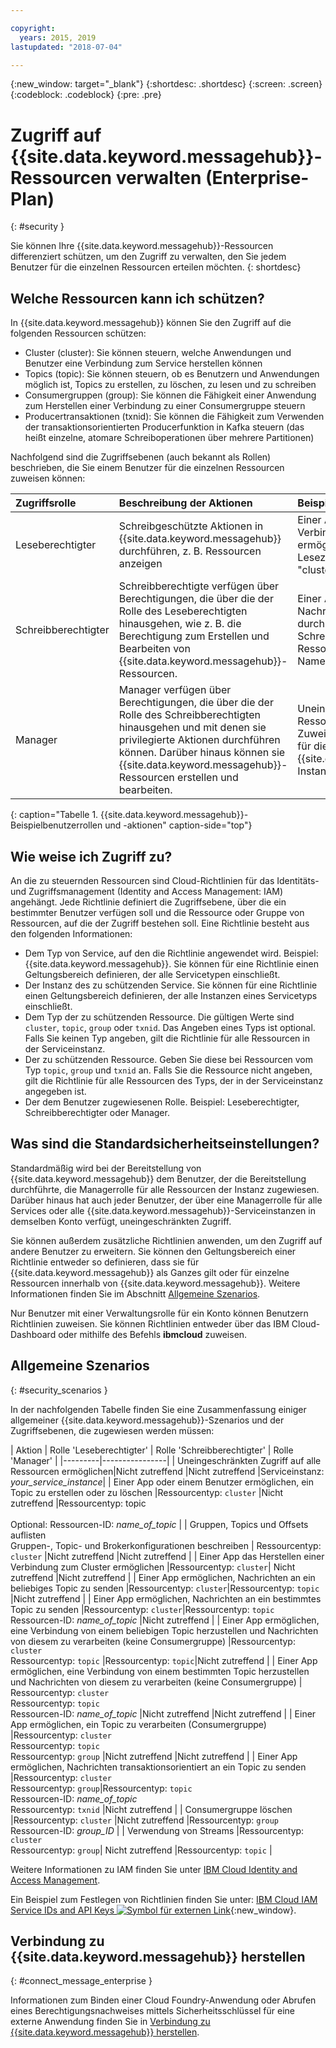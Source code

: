 ```yaml
---

copyright:
  years: 2015, 2019
lastupdated: "2018-07-04"

---
```


{:new_window: target="_blank"}
{:shortdesc: .shortdesc}
{:screen: .screen}
{:codeblock: .codeblock}
{:pre: .pre}

# Zugriff auf {{site.data.keyword.messagehub}}-Ressourcen verwalten (Enterprise-Plan)
{: #security }

Sie können Ihre {{site.data.keyword.messagehub}}-Ressourcen differenziert schützen, um den Zugriff zu verwalten, den Sie jedem Benutzer für die einzelnen Ressourcen erteilen möchten.
{: shortdesc}

## Welche Ressourcen kann ich schützen?

In {{site.data.keyword.messagehub}} können Sie den Zugriff auf die folgenden Ressourcen schützen:
* Cluster (cluster): Sie können steuern, welche Anwendungen und Benutzer eine Verbindung zum Service herstellen können
* Topics (topic): Sie können steuern, ob es Benutzern und Anwendungen möglich ist, Topics zu erstellen, zu löschen, zu lesen und zu schreiben 
* Consumergruppen (group): Sie können die Fähigkeit einer Anwendung zum Herstellen einer Verbindung zu einer Consumergruppe steuern 
* Producertransaktionen (txnid): Sie können die Fähigkeit zum Verwenden der transaktionsorientierten Producerfunktion in Kafka steuern (das heißt einzelne, atomare Schreiboperationen über mehrere Partitionen)

Nachfolgend sind die Zugriffsebenen (auch bekannt als Rollen) beschrieben, die Sie einem Benutzer für die einzelnen Ressourcen zuweisen können:

| Zugriffsrolle | Beschreibung der Aktionen | Beispielaktionen |
|:-----------------|:-----------------|:-----------------|
|  Leseberechtigter | Schreibgeschützte Aktionen in {{site.data.keyword.messagehub}} durchführen, z. B. Ressourcen anzeigen | Einer App das Herstellen einer Verbindung zu einem Cluster ermöglichen durch Zuweisen von Lesezugriff zum Ressourcentyp "cluster" |
| Schreibberechtigter | Schreibberechtigte verfügen über Berechtigungen, die über die der Rolle des Leseberechtigten hinausgehen, wie z. B. die Berechtigung zum Erstellen und Bearbeiten von {{site.data.keyword.messagehub}}-Ressourcen. | Einer App das Senden von Nachrichten an Topics ermöglichen durch das Zuweisen von Schreibzugriff auf Topic-Ressourcentypen und Topic-Namenstypen|
| Manager | Manager verfügen über Berechtigungen, die über die der Rolle des Schreibberechtigten hinausgehen und mit denen sie privilegierte Aktionen durchführen können. Darüber hinaus können sie {{site.data.keyword.messagehub}}-Ressourcen erstellen und bearbeiten. | Uneingeschränkten Zugriff auf alle Ressourcen ermöglichen durch Zuweisen von Verwaltungszugriff für die {{site.data.keyword.messagehub}}-Instanz|
{: caption="Tabelle 1. {{site.data.keyword.messagehub}}-Beispielbenutzerrollen und -aktionen" caption-side="top"}

<!-- comment from Charlie and my reply 
CM: need to confirm if hierarchical e.g. write includes read - and doc. 
KR: I think they do inherit the lower level access https://console.bluemix.net/docs/iam/users_roles.html#iamusermanrol 
-->


## Wie weise ich Zugriff zu?

An die zu steuernden Ressourcen sind Cloud-Richtlinien für das Identitäts- und Zugriffsmanagement (Identity and Access Management: IAM) angehängt. Jede Richtlinie definiert die Zugriffsebene, über die ein bestimmter Benutzer verfügen soll und die Ressource oder Gruppe von Ressourcen, auf die der Zugriff bestehen soll. Eine Richtlinie besteht aus den folgenden Informationen: 
* Dem Typ von Service, auf den die Richtlinie angewendet wird. Beispiel: {{site.data.keyword.messagehub}}. Sie können für eine Richtlinie einen Geltungsbereich definieren, der alle Servicetypen einschließt. 
* Der Instanz des zu schützenden Service. Sie können für eine Richtlinie einen Geltungsbereich definieren, der alle Instanzen eines Servicetyps einschließt. 
* Dem Typ der zu schützenden Ressource. Die gültigen Werte sind <code>cluster</code>, <code>topic</code>, <code>group</code> oder <code>txnid</code>. Das Angeben eines Typs ist optional. Falls Sie keinen Typ angeben, gilt die Richtlinie für alle Ressourcen in der Serviceinstanz. 
* Der zu schützenden Ressource. Geben Sie diese bei Ressourcen vom Typ <code>topic</code>, <code>group</code> und <code>txnid</code> an. Falls Sie die Ressource nicht angeben, gilt die Richtlinie für alle Ressourcen des Typs, der in der Serviceinstanz angegeben ist. 
* Der dem Benutzer zugewiesenen Rolle. Beispiel: Leseberechtigter, Schreibberechtigter oder Manager. 

## Was sind die Standardsicherheitseinstellungen?

Standardmäßig wird bei der Bereitstellung von {{site.data.keyword.messagehub}} dem Benutzer, der die Bereitstellung durchführte, die Managerrolle für alle Ressourcen der Instanz zugewiesen. Darüber hinaus hat auch jeder Benutzer, der über eine Managerrolle für alle Services oder alle {{site.data.keyword.messagehub}}-Serviceinstanzen in demselben Konto verfügt, uneingeschränkten Zugriff. 

Sie können außerdem zusätzliche Richtlinien anwenden, um den Zugriff auf andere Benutzer zu erweitern. Sie können den Geltungsbereich einer Richtlinie entweder so definieren, dass sie für {{site.data.keyword.messagehub}} als Ganzes gilt oder für einzelne Ressourcen innerhalb von {{site.data.keyword.messagehub}}. Weitere Informationen finden Sie im Abschnitt [Allgemeine Szenarios](#security_scenarios).

Nur Benutzer mit einer Verwaltungsrolle für ein Konto können Benutzern Richtlinien zuweisen. Sie können Richtlinien entweder über das IBM Cloud-Dashboard oder mithilfe des Befehls **ibmcloud** zuweisen. 
<!--
For example steps for {{site.data.keyword.messagehub}}, see [Examples](#security_examples).
-->


## Allgemeine Szenarios
{: #security_scenarios }

In der nachfolgenden Tabelle finden Sie eine Zusammenfassung einiger allgemeiner {{site.data.keyword.messagehub}}-Szenarios und der Zugriffsebenen, die zugewiesen werden müssen:

| Aktion | Rolle 'Leseberechtigter' | Rolle 'Schreibberechtigter' | Rolle 'Manager' |
|---------|----------------|
| Uneingeschränkten Zugriff auf alle Ressourcen ermöglichen|Nicht zutreffend   |Nicht zutreffend  |Serviceinstanz: <var class="keyword varname">your_service_instance</var>|
| Einer App oder einem Benutzer ermöglichen, ein Topic zu erstellen oder zu löschen |Ressourcentyp: <code>cluster</code>   |Nicht zutreffend  |Ressourcentyp: topic <br/><br/>Optional: Ressourcen-ID: <var class="keyword varname">name_of_topic</var> |
| Gruppen, Topics und Offsets auflisten <br/> Gruppen-, Topic- und Brokerkonfigurationen beschreiben | Ressourcentyp: <code>cluster</code>      |Nicht zutreffend  |Nicht zutreffend      |
| Einer App das Herstellen einer Verbindung zum Cluster ermöglichen  |Ressourcentyp: <code>cluster</code>| Nicht zutreffend     |Nicht zutreffend      |
| Einer App ermöglichen, Nachrichten an ein beliebiges Topic zu senden  |Ressourcentyp: <code>cluster</code>|Ressourcentyp: <code>topic</code> |Nicht zutreffend     |
| Einer App ermöglichen, Nachrichten an ein bestimmtes Topic zu senden  |Ressourcentyp: <code>cluster</code>|Ressourcentyp: <code>topic</code><br/>Ressourcen-ID: <var class="keyword varname">name_of_topic</var>      |Nicht zutreffend     |
| Einer App ermöglichen, eine Verbindung von einem beliebigen Topic herzustellen und Nachrichten von diesem zu verarbeiten (keine Consumergruppe)  |Ressourcentyp: <code>cluster</code> <br/>Ressourcentyp: <code>topic</code> |Ressourcentyp: <code>topic</code>|Nicht zutreffend     |
| Einer App ermöglichen, eine Verbindung von einem bestimmten Topic herzustellen und Nachrichten von diesem zu verarbeiten (keine Consumergruppe)  | Ressourcentyp: <code>cluster</code> <br/>Ressourcentyp: <code>topic</code><br/>Ressourcen-ID: <var class="keyword varname">name_of_topic</var> |Nicht zutreffend     |Nicht zutreffend     |
| Einer App ermöglichen, ein Topic zu verarbeiten (Consumergruppe)  |Ressourcentyp: <code>cluster</code> <br/>Ressourcentyp: <code>topic</code><br/> Ressourcentyp: <code>group</code> |Nicht zutreffend      |Nicht zutreffend     |
| Einer App ermöglichen, Nachrichten transaktionsorientiert an ein Topic zu senden  |Ressourcentyp: <code>cluster</code> <br/> Ressourcentyp: <code>group</code>|Ressourcentyp: <code>topic</code> <br/>Ressourcen-ID: <var class="keyword varname">name_of_topic</var> <br/>Ressourcentyp: <code>txnid</code> |Nicht zutreffend     |
| Consumergruppe löschen |Ressourcentyp: <code>cluster</code> |Nicht zutreffend  |Ressourcentyp: <code>group</code> <br/>Ressourcen-ID: <var class="keyword varname">group_ID</var>      |
| Verwendung von Streams |Ressourcentyp: <code>cluster</code></br>Ressourcentyp: <code>group</code>| Nicht zutreffend  |Ressourcentyp: <code>topic</code>    |

Weitere Informationen zu IAM finden Sie unter
[IBM Cloud Identity and Access Management](/docs/iam/index.html#iamoverview).

Ein Beispiel zum Festlegen von Richtlinien finden Sie unter:
[IBM Cloud IAM Service IDs and API Keys ![Symbol für externen Link](../../icons/launch-glyph.svg "Symbol für externen Link")](https://www.ibm.com/blogs/bluemix/2017/10/introducing-ibm-cloud-iam-service-ids-api-keys/){:new_window}.


## Verbindung zu {{site.data.keyword.messagehub}} herstellen
{: #connect_message_enterprise }

Informationen zum Binden einer Cloud Foundry-Anwendung oder Abrufen eines Berechtigungsnachweises mittels Sicherheitsschlüssel für eine externe Anwendung finden Sie in
[Verbindung zu {{site.data.keyword.messagehub}} herstellen](/docs/services/EventStreams/eventstreams127.html#connect_messagehub).

<!-- 28/06/18 - Karen: draft info only

## Examples
{: #security_examples }

I want to give a user access to create or delete a topic:

1. From the IBM Cloud dashboard, go to the **Manage** tab &gt; **Security** &gt; **Identity and Access**, and then select **Users**.
2. Click **Invite users**.
3. Specify the email address of the user that you want to invite.
4. In the **Access** section, expand the **Services** option.
5. Choose to assign access to a **Resource**.
6. In the **Services** section, select **{{site.data.keyword.messagehub}}**
7. In the **Region** section, make your selection.
8. In the **Service instance** section, locate your instance and select it.
9. In the **Resource type** section, enter **cluster**.
10. In the **Select roles** section, check the **Reader** box.
11. In the **Resource type** section, enter **topic**.
12. In the **Select roles** section, check the **Manager** box.
13. Click **Invite users**.

-->















